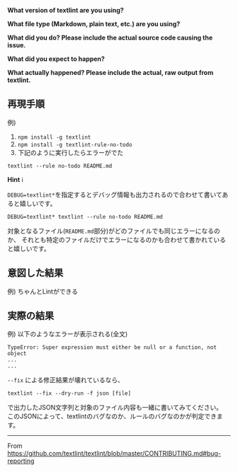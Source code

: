 <!--
Before Bug Reporting, Please update textlint and try it.

for updating global

```
npm uninstall -g textlint
npm install -g textlint
```

OR

for updating local

```
npm uninstall textlint
npm install -D textlint@latest
```
-->


**What version of textlint are you using?**
<!-- 
$ textlint -v
-->
**What file type (Markdown, plain text, etc.) are you using?**


**What did you do? Please include the actual source code causing the issue.**

**What did you expect to happen?**

**What actually happened? Please include the actual, raw output from textlint.**
<!--
You can get debug log by running textlint with `DEBUG=textlint*` environment variable.
$ DEBUG=textlint* textlint target.md
# Please paste the debug log to the issue or use http://gist.github.com/
--->
## 再現手順

例)

1. `npm install -g textlint`
2. `npm install -g textlint-rule-no-todo`
3. 下記のように実行したらエラーがでた

```
textlint --rule no-todo README.md
```

**Hint** :information_source:

`DEBUG=textlint*`を指定するとデバッグ情報も出力されるので合わせて書いてあると嬉しいです。

```
DEBUG=textlint* textlint --rule no-todo README.md
```

対象となるファイル(`README.md`部分)がどのファイルでも同じエラーになるのか、
それとも特定のファイルだけでエラーになるのかも合わせて書かれていると嬉しいです。

## 意図した結果

例) ちゃんとLintができる

## 実際の結果

例) 以下のようなエラーが表示される(全文)

```
TypeError: Super expression must either be null or a function, not object
...
...
```

`--fix` による修正結果が壊れているなら、

```
textlint --fix --dry-run -f json [file]
```

で出力したJSON文字列と対象のファイル内容も一緒に書いてみてください。　
このJSONによって、textlintのバグなのか、ルールのバグなのかが判定できます。

----

From https://github.com/textlint/textlint/blob/master/CONTRIBUTING.md#bug-reporting
